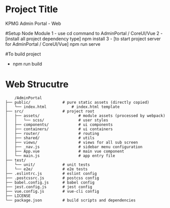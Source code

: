 # Project Title
KPMG Admin Portal - Web

#Setup Node Module
 1 - use cd command to AdminPortal / CoreUI/Vue
 2 - [install all project dependency type] npm install
 3 - [to start project server for AdminPortal / CoreUI/Vue] npm run serve
 
 #To build project
 - npm run build
 

# Web Strucutre
```
    /AdminPortal
├── public/              # pure static assets (directly copied)
│   └── index.html           # index.html template
├── src/                 # project root
│   ├── assets/                 # module assets (processed by webpack)
│   │   └── scss/               # user styles
│   ├── components/             # ui components
│   ├── containers/             # ui containers
│   ├── router/                 # routing 
│   ├── shared/                 # utils
│   ├── views/                  # views for all sub screen
│   ├── _nav.js                 # sidebar menu configuration
│   ├── App.vue                 # main vue component
│   └── main.js                 # app entry file
├── test/
│   └── unit/            # unit tests
│   └── e2e/             # e2e tests
├── .eslintrc.js         # eslint config
├── .postcssrc.js        # postcss config
├── babel.config.js      # babel config
├── jest.config.js       # jest config
├── vue.config.js        # vue-cli config
├── LICENSE
└── package.json         # build scripts and dependencies
```
